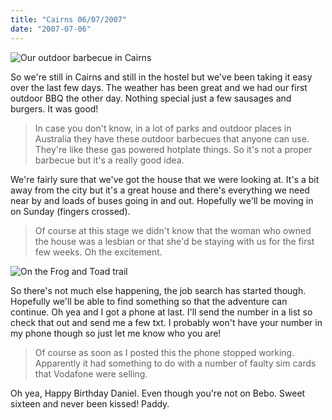 ```yaml
---
title: "Cairns 06/07/2007"
date: "2007-07-06"
---
```

![Our outdoor barbecue in Cairns](/images/P7040342.JPG "Our outdoor barbecue in Cairns")

So we're still in Cairns and still in the hostel but we've been taking it easy over the last few days. The weather has been great and we had our first outdoor BBQ the other day. Nothing special just a few sausages and burgers. It was good!

> In case you don't know, in a lot of parks and outdoor places in Australia they have these outdoor barbecues that anyone can use. They're like these gas powered hotplate things. So it's not a proper barbecue but it's a really good idea.
 
We're fairly sure that we've got the house that we were looking at. It's a bit away from the city but it's a great house and there's everything we need near by and loads of buses going in and out. Hopefully we'll be moving in on Sunday (fingers crossed).

> Of course at this stage we didn't know that the woman who owned the house was a lesbian or that she'd be staying with us for the first few weeks. Oh the excitement.

![On the Frog and Toad trail](/images/P7070377.JPG "On the Frog and Toad trail")

So there's not much else happening, the job search has started though. Hopefully we'll be able to find something so that the adventure can continue. Oh yea and I got a phone at last. I'll send the number in a list so check that out and send me a few txt. I probably won't have your number in my phone though so just let me know who you are!

> Of course as soon as I posted this the phone stopped working. Apparently it had something to do with a number of faulty sim cards that Vodafone were selling.


Oh yea, Happy Birthday Daniel. Even though you're not on Bebo.
Sweet sixteen and never been kissed!
Paddy.